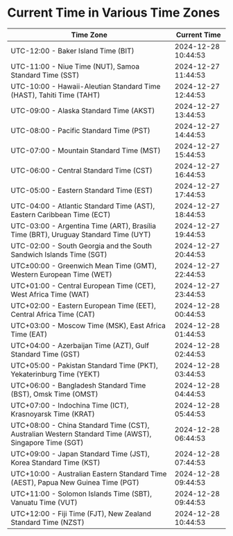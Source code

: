 # Current Time in Various Time Zones

| Time Zone | Current Time |
|-----------|--------------|
| UTC-12:00 - Baker Island Time (BIT) | 2024-12-28 10:44:53 |
| UTC-11:00 - Niue Time (NUT), Samoa Standard Time (SST) | 2024-12-27 11:44:53 |
| UTC-10:00 - Hawaii-Aleutian Standard Time (HAST), Tahiti Time (TAHT) | 2024-12-27 12:44:53 |
| UTC-09:00 - Alaska Standard Time (AKST) | 2024-12-27 13:44:53 |
| UTC-08:00 - Pacific Standard Time (PST) | 2024-12-27 14:44:53 |
| UTC-07:00 - Mountain Standard Time (MST) | 2024-12-27 15:44:53 |
| UTC-06:00 - Central Standard Time (CST) | 2024-12-27 16:44:53 |
| UTC-05:00 - Eastern Standard Time (EST) | 2024-12-27 17:44:53 |
| UTC-04:00 - Atlantic Standard Time (AST), Eastern Caribbean Time (ECT) | 2024-12-27 18:44:53 |
| UTC-03:00 - Argentina Time (ART), Brasília Time (BRT), Uruguay Standard Time (UYT) | 2024-12-27 19:44:53 |
| UTC-02:00 - South Georgia and the South Sandwich Islands Time (SGT) | 2024-12-27 20:44:53 |
| UTC±00:00 - Greenwich Mean Time (GMT), Western European Time (WET) | 2024-12-27 22:44:53 |
| UTC+01:00 - Central European Time (CET), West Africa Time (WAT) | 2024-12-27 23:44:53 |
| UTC+02:00 - Eastern European Time (EET), Central Africa Time (CAT) | 2024-12-28 00:44:53 |
| UTC+03:00 - Moscow Time (MSK), East Africa Time (EAT) | 2024-12-28 01:44:53 |
| UTC+04:00 - Azerbaijan Time (AZT), Gulf Standard Time (GST) | 2024-12-28 02:44:53 |
| UTC+05:00 - Pakistan Standard Time (PKT), Yekaterinburg Time (YEKT) | 2024-12-28 03:44:53 |
| UTC+06:00 - Bangladesh Standard Time (BST), Omsk Time (OMST) | 2024-12-28 04:44:53 |
| UTC+07:00 - Indochina Time (ICT), Krasnoyarsk Time (KRAT) | 2024-12-28 05:44:53 |
| UTC+08:00 - China Standard Time (CST), Australian Western Standard Time (AWST), Singapore Time (SGT) | 2024-12-28 06:44:53 |
| UTC+09:00 - Japan Standard Time (JST), Korea Standard Time (KST) | 2024-12-28 07:44:53 |
| UTC+10:00 - Australian Eastern Standard Time (AEST), Papua New Guinea Time (PGT) | 2024-12-28 09:44:53 |
| UTC+11:00 - Solomon Islands Time (SBT), Vanuatu Time (VUT) | 2024-12-28 09:44:53 |
| UTC+12:00 - Fiji Time (FJT), New Zealand Standard Time (NZST) | 2024-12-28 10:44:53 |

